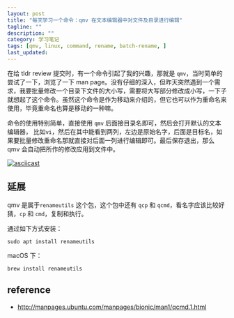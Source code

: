 ```yaml
---
layout: post
title: "每天学习一个命令：qmv 在文本编辑器中对文件及目录进行编辑"
tagline: ""
description: ""
category: 学习笔记
tags: [qmv, linux, command, rename, batch-rename, ]
last_updated:
---
```


在给 tldr review 提交时，有一个命令引起了我的兴趣，那就是 `qmv`，当时简单的尝试了一下，浏览了一下 man page。没有仔细的深入，但昨天突然遇到一个需求，我要批量修改一个目录下文件的大小写，需要将大写部分修改成小写，一下子就想起了这个命令。虽然这个命令是作为移动来介绍的，但它也可以作为重命名来使用，毕竟重命名也算是移动的一种嘛。

命令的使用特别简单，直接使用 `qmv` 后面接目录名即可，然后会打开默认的文本编辑器， 比如`vi`，然后在其中能看到两列，左边是原始名字，后面是目标名，如果要批量修改重命名那就直接对后面一列进行编辑即可。最后保存退出，那么 qmv 会自动把所作的修改应用到文件中。

[![asciicast](https://asciinema.org/a/319474.svg)](https://asciinema.org/a/319474)

## 延展
qmv 是属于`renameutils` 这个包，这个包中还有 `qcp` 和 `qcmd`，看名字应该比较好猜，`cp` 和 `cmd`，复制和执行。

通过如下方式安装：

    sudo apt install renameutils
    
macOS 下：

    brew install renameutils


## reference

- <http://manpages.ubuntu.com/manpages/bionic/man1/qcmd.1.html>
